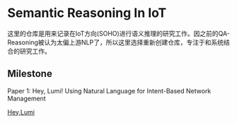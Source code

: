 # Semantic Reasoning In IoT

这里的仓库是用来记录在IoT方向(SOHO)进行语义推理的研究工作。因之前的QA-Reasoning被认为太偏上游NLP了，所以这里选择重新创建仓库，专注于和系统结合的研究工作。

## Milestone

Paper 1: Hey, Lumi! Using Natural Language for Intent-Based Network Management

[Hey,Lumi](./pdfs/atc21-jacobs.pdf)


